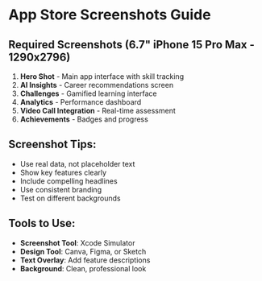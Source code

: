 # App Store Screenshots Guide

## Required Screenshots (6.7" iPhone 15 Pro Max - 1290x2796)
1. **Hero Shot** - Main app interface with skill tracking
2. **AI Insights** - Career recommendations screen
3. **Challenges** - Gamified learning interface
4. **Analytics** - Performance dashboard
5. **Video Call Integration** - Real-time assessment
6. **Achievements** - Badges and progress

## Screenshot Tips:
- Use real data, not placeholder text
- Show key features clearly
- Include compelling headlines
- Use consistent branding
- Test on different backgrounds

## Tools to Use:
- **Screenshot Tool**: Xcode Simulator
- **Design Tool**: Canva, Figma, or Sketch
- **Text Overlay**: Add feature descriptions
- **Background**: Clean, professional look
